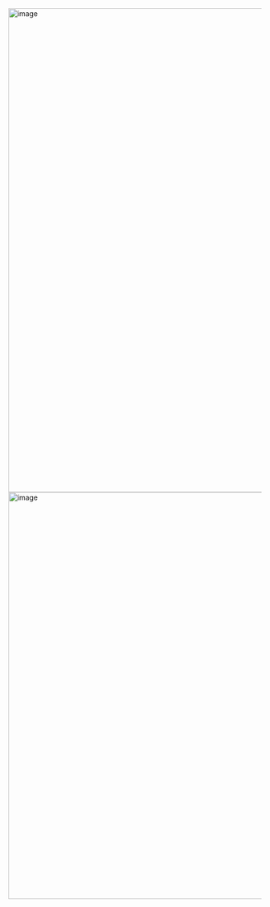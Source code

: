 <img width="962" alt="image" src="https://github.com/user-attachments/assets/2347e57c-a968-45b0-98df-8ee4c43c426e" />

<img width="809" alt="image" src="https://github.com/user-attachments/assets/8af59d14-7523-49d9-baaf-65f9497fc126" />

